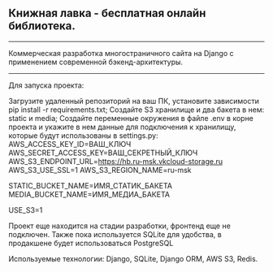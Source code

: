 ## Книжная лавка - бесплатная онлайн библиотека.
***
Коммерческая разработка многостраничного сайта на Django с применением современной бэкенд-архитектуры.
***
Для запуска проекта:

Загрузите удаленный репозиторий на ваш ПК, установите зависимости pip install -r requirements.txt;
Создайте S3 хранилище и два бакета в нем: static и media;
Создайте переменные окружения в файле .env в корне проекта и укажите в нем данные для подключения к хранилищу, которые будут использованы в settings.py:
AWS_ACCESS_KEY_ID=ВАШ_КЛЮЧ AWS_SECRET_ACCESS_KEY=ВАШ_СЕКРЕТНЫЙ_КЛЮЧ AWS_S3_ENDPOINT_URL=https://hb.ru-msk.vkcloud-storage.ru AWS_S3_USE_SSL=1 AWS_S3_REGION_NAME=ru-msk

STATIC_BUCKET_NAME=ИМЯ_СТАТИК_БАКЕТА MEDIA_BUCKET_NAME=ИМЯ_МЕДИА_БАКЕТА

USE_S3=1

Проект еще находится на стадии разработки, фронтенд еще не подключен. Также пока используется SQLite для удобства, в продакшене будет использоваться PostgreSQL

Используемые технологии: Django, SQLite, Django ORM, AWS S3, Redis.
